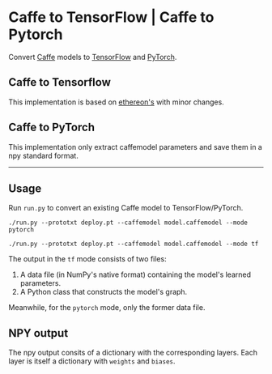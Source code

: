 # Caffe to TensorFlow | Caffe to Pytorch

Convert [Caffe](https://github.com/BVLC/caffe/) models to [TensorFlow](https://github.com/tensorflow/tensorflow) and [PyTorch](https://github.com/pytorch/pytorch).

## Caffe to Tensorflow 
This implementation is based on [ethereon's](https://github.com/ethereon/caffe-tensorflow) with minor changes. 

## Caffe to PyTorch
This implementation only extract caffemodel parameters and save them in a npy standard format. 

_____


## Usage

Run `run.py` to convert an existing Caffe model to TensorFlow/PyTorch.

`./run.py --prototxt deploy.pt --caffemodel model.caffemodel --mode pytorch`

`./run.py --prototxt deploy.pt --caffemodel model.caffemodel --mode tf`


The output in the `tf` mode consists of two files:

1. A data file (in NumPy's native format) containing the model's learned parameters.
2. A Python class that constructs the model's graph.

Meanwhile, for the `pytorch` mode, only the former data file. 

## NPY output

The npy output consits of a dictionary with the corresponding layers. Each layer is itself a dictionary with `weights` and `biases`.
